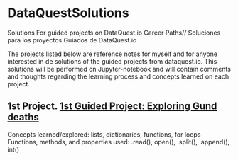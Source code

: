# DataQuestSolutions
Solutions For guided projects on DataQuest.io Career Paths// Soluciones para los proyectos Guiados de DataQuest.io

The projects listed below are reference notes for myself and for anyone interested in de solutions of the guided projects from dataquest.io. This solutions will be performed on Jupyter-notebook and will contain comments and thoughts regarding the learning process and concepts learned on each project.

## 1st Project. [1st Guided Project: Exploring Gund deaths](https://github.com/lColmenarez/DataQuestSolutions/blob/master/1st%20Guided%20Project-%20Birth%20Dates%20in%20the%20United%20States.ipynb)
Concepts learned/explored: lists, dictionaries, functions, for loops
Functions, methods, and properties used: .read(), open(), .split(), .append(), int()
